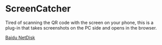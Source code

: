 # ScreenCatcher


Tired of scanning the QR code with the screen on your phone, this is a plug-in that takes screenshots on the PC side and opens in the browser.

[Baidu NetDisk](https://pan.baidu.com/s/1cBvdWQ3MfX6VJ_FxDikkrw?pwd=jd8x)

